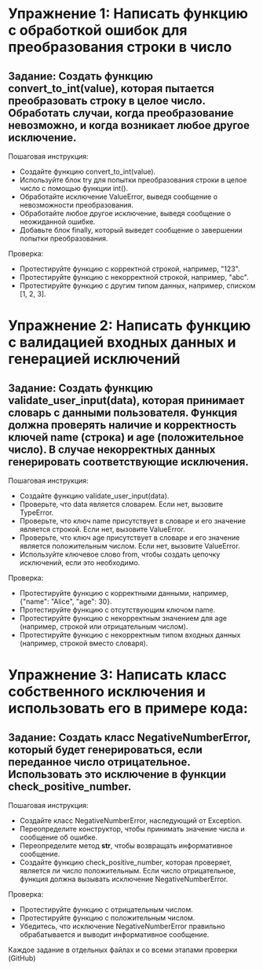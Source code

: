 # Упражнение 1: Написать функцию с обработкой ошибок для преобразования строки в число

## Задание: Создать функцию convert_to_int(value), которая пытается преобразовать строку в целое число. Обработать случаи, когда преобразование невозможно, и когда возникает любое другое исключение.

Пошаговая инструкция:
*	Создайте функцию convert_to_int(value).
*	Используйте блок try для попытки преобразования строки в целое число с помощью функции int().
*	Обработайте исключение ValueError, выведя сообщение о невозможности преобразования.
*	Обработайте любое другое исключение, выведя сообщение о неожиданной ошибке.
*	Добавьте блок finally, который выведет сообщение о завершении попытки преобразования.

Проверка:
*	Протестируйте функцию с корректной строкой, например, "123".
*	Протестируйте функцию с некорректной строкой, например, "abc".
*	Протестируйте функцию с другим типом данных, например, списком [1, 2, 3].


# Упражнение 2: Написать функцию с валидацией входных данных и генерацией исключений

## Задание: Создать функцию validate_user_input(data), которая принимает словарь с данными пользователя. Функция должна проверять наличие и корректность ключей name (строка) и age (положительное число). В случае некорректных данных генерировать соответствующие исключения.

Пошаговая инструкция:
*	Создайте функцию validate_user_input(data).
*	Проверьте, что data является словарем. Если нет, вызовите TypeError.
*	Проверьте, что ключ name присутствует в словаре и его значение является строкой. Если нет, вызовите ValueError.
*	Проверьте, что ключ age присутствует в словаре и его значение является положительным числом. Если нет, вызовите ValueError.
*	Используйте ключевое слово from, чтобы создать цепочку исключений, если это необходимо.

Проверка:
*	Протестируйте функцию с корректными данными, например, {"name": "Alice", "age": 30}.
*	Протестируйте функцию с отсутствующим ключом name.
*	Протестируйте функцию с некорректным значением для age (например, строкой или отрицательным числом).
*	Протестируйте функцию с некорректным типом входных данных (например, строкой вместо словаря).


# Упражнение 3: Написать класс собственного исключения и использовать его в примере кода:

## Задание: Создать класс NegativeNumberError, который будет генерироваться, если переданное число отрицательное. Использовать это исключение в функции check_positive_number.

Пошаговая инструкция:
*	Создайте класс NegativeNumberError, наследующий от Exception.
*	Переопределите конструктор, чтобы принимать значение числа и сообщение об ошибке.
*	Переопределите метод __str__, чтобы возвращать информативное сообщение.
*	Создайте функцию check_positive_number, которая проверяет, является ли число положительным. Если число отрицательное, функция должна вызывать исключение NegativeNumberError.

Проверка:
*	Протестируйте функцию с отрицательным числом.
*	Протестируйте функцию с положительным числом.
*	Убедитесь, что исключение NegativeNumberError правильно обрабатывается и выводит информативное сообщение.

Каждое задание в отдельных файлах и со всеми этапами проверки (GitHub)
